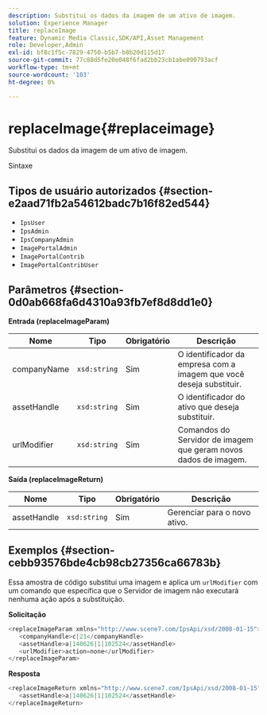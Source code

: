 ```yaml
---
description: Substitui os dados da imagem de um ativo de imagem.
solution: Experience Manager
title: replaceImage
feature: Dynamic Media Classic,SDK/API,Asset Management
role: Developer,Admin
exl-id: bf8c1f5c-7829-4750-b5b7-b8b20d115d17
source-git-commit: 77c88d5fe20e048f6fad2bb23cb1abe090793acf
workflow-type: tm+mt
source-wordcount: '103'
ht-degree: 0%

---
```


# replaceImage{#replaceimage}

Substitui os dados da imagem de um ativo de imagem.

Sintaxe

## Tipos de usuário autorizados {#section-e2aad71fb2a54612badc7b16f82ed544}

* `IpsUser`
* `IpsAdmin`
* `IpsCompanyAdmin`
* `ImagePortalAdmin`
* `ImagePortalContrib`
* `ImagePortalContribUser`

## Parâmetros {#section-0d0ab668fa6d4310a93fb7ef8d8dd1e0}

**Entrada (replaceImageParam)**

| Nome | Tipo | Obrigatório | Descrição |
|---|---|---|---|
| companyName | `xsd:string` | Sim | O identificador da empresa com a imagem que você deseja substituir. |
| assetHandle | `xsd:string` | Sim | O identificador do ativo que deseja substituir. |
| urlModifier | `xsd:string` | Sim | Comandos do Servidor de imagem que geram novos dados de imagem. |

**Saída (replaceImageReturn)**

| Nome | Tipo | Obrigatório | Descrição |
|---|---|---|---|
| assetHandle | `xsd:string` | Sim | Gerenciar para o novo ativo. |

## Exemplos {#section-cebb93576bde4cb98cb27356ca66783b}

Essa amostra de código substitui uma imagem e aplica um `urlModifier` com um comando que especifica que o Servidor de imagem não executará nenhuma ação após a substituição.

**Solicitação**

```java
<replaceImageParam xmlns="http://www.scene7.com/IpsApi/xsd/2008-01-15">
   <companyHandle>c|21</companyHandle>
   <assetHandle>a|140626|1|102524</assetHandle>
   <urlModifier>action=none</urlModifier>
</replaceImageParam>
```

**Resposta**

```java
<replaceImageReturn xmlns="http://www.scene7.com/IpsApi/xsd/2008-01-15">
   <assetHandle>a|140626|1|102524</assetHandle>
</replaceImageReturn>
```
